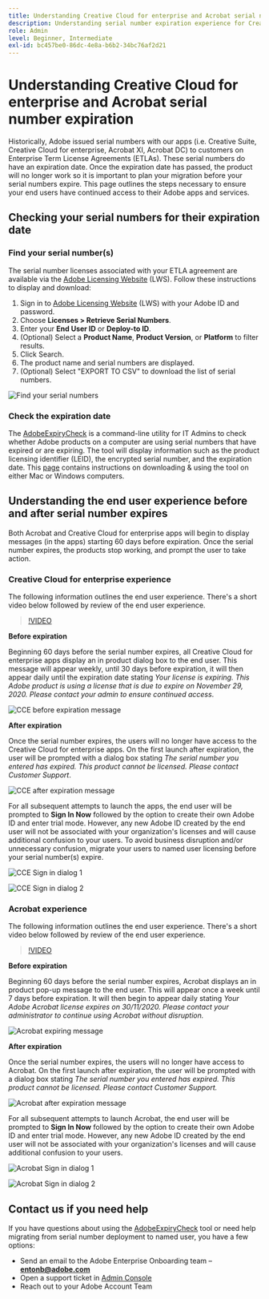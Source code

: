 ```yaml
---
title: Understanding Creative Cloud for enterprise and Acrobat serial number expiration
description: Understanding serial number expiration experience for Creative Cloud for enterprise and Acrobat
role: Admin
level: Beginner, Intermediate
exl-id: bc457be0-86dc-4e8a-b6b2-34bc76af2d21
---
```

# Understanding Creative Cloud for enterprise and Acrobat serial number expiration

Historically, Adobe issued serial numbers with our apps (i.e. Creative Suite, Creative Cloud for enterprise, Acrobat XI, Acrobat DC) to customers on Enterprise Term License Agreements (ETLAs). These serial numbers do have an expiration date. Once the expiration date has passed, the product will no longer work so it is important to plan your migration before your serial numbers expire. This page outlines the steps necessary to ensure your end users have continued access to their Adobe apps and services.

## Checking your serial numbers for their expiration date

### Find your serial number(s)

The serial number licenses associated with your ETLA agreement are available via the [Adobe Licensing Website](https://licensing.adobe.com/) (LWS). Follow these instructions to display and download:

1. Sign in to [Adobe Licensing Website](https://licensing.adobe.com/) (LWS) with your Adobe ID and password.
1. Choose **Licenses > Retrieve Serial Numbers**.
1. Enter your **End User ID** or **Deploy-to ID**.
1. (Optional) Select a **Product Name**, **Product Version**, or **Platform** to filter results.
1. Click Search.
1. The product name and serial numbers are displayed.
1. (Optional) Select "EXPORT TO CSV" to download the list of serial numbers.

![Find your serial numbers](assets/retrieveserialnumbers.png)

### Check the expiration date

The [AdobeExpiryCheck](https://helpx.adobe.com/enterprise/kb/volume-license-expiration-check.html) is a command-line utility for IT Admins to check whether Adobe products on a computer are using serial numbers that have expired or are expiring. The tool will display information such as the product licensing identifier (LEID), the encrypted serial number, and the expiration date. This [page](https://helpx.adobe.com/enterprise/kb/volume-license-expiration-check.html) contains instructions on downloading & using the tool on either Mac or Windows computers.

## Understanding the end user experience before and after serial number expires

Both Acrobat and Creative Cloud for enterprise apps will begin to display messages (in the apps) starting 60 days before expiration. Once the serial number expires, the products stop working, and prompt the user to take action.

### Creative Cloud for enterprise experience

The following information outlines the end user experience. There's a short video below followed by review of the end user experience.

>[!VIDEO](https://video.tv.adobe.com/v/331746?hidetitle=true)

**Before expiration**

Beginning 60 days before the serial number expires, all Creative Cloud for enterprise apps display an in product dialog box to the end user. This message will appear weekly, until 30 days before expiration, it will then appear daily until the expiration date stating *Your license is expiring. This Adobe product is using a license that is due to expire on November 29, 2020. Please contact your admin to ensure continued access*.

![CCE before expiration message](assets/cceexpiring.png)

**After expiration**

Once the serial number expires, the users will no longer have access to the Creative Cloud for enterprise apps. On the first launch after expiration, the user will be prompted with a dialog box stating *The serial number you entered has expired. This product cannot be licensed. Please contact Customer Support*.

![CCE after expiration message](assets/cceafterexpire.png)

For all subsequent attempts to launch the apps, the end user will be prompted to **Sign In Now** followed by the option to create their own Adobe ID and enter trial mode. However, any new Adobe ID created by the end user will not be associated with your organization's licenses and will cause additional confusion to your users. To avoid business disruption and/or unnecessary confusion, migrate your users to named user licensing before your serial number(s) expire.

![CCE Sign in dialog 1](assets/ccesignin1.png)

![CCE Sign in dialog 2](assets/ccesignin2.png)

### Acrobat experience

The following information outlines the end user experience. There's a short video below followed by review of the end user experience.

>[!VIDEO](https://video.tv.adobe.com/v/331749?hidetitle=true)


**Before expiration**

Beginning 60 days before the serial number expires, Acrobat displays an in product pop-up message to the end user. This will appear once a week until 7 days before expiration. It will then begin to appear daily stating *Your Adobe Acrobat license expires on 30/11/2020. Please contact your administrator to continue using Acrobat without disruption.*

![Acrobat expiring message](assets/acrobatexpiring.png)

**After expiration**

Once the serial number expires, the users will no longer have access to Acrobat. On the first launch after expiration, the user will be prompted with a dialog box stating *The serial number you entered has expired. This product cannot be licensed. Please contact Customer Support.*

![Acrobat after expiration message](assets/acrobatafterexpire.png)

For all subsequent attempts to launch Acrobat, the end user will be prompted to **Sign In Now** followed by the option to create their own Adobe ID and enter trial mode. However, any new Adobe ID created by the end user will not be associated with your organization's licenses and will cause additional confusion to your users.

![Acrobat Sign in dialog 1](assets/acrobatsignin1.png)

![Acrobat Sign in dialog 2](assets/acrobatsignin2.png)

## Contact us if you need help

If you have questions about using the [AdobeExpiryCheck](https://helpx.adobe.com/enterprise/kb/volume-license-expiration-check.html) tool or need help migrating from serial number deployment to named user, you have a few options:
* Send an email to the Adobe Enterprise Onboarding team – **entonb@adobe.com**
* Open a support ticket in [Admin Console](https://adminconsole.adobe.com/support)
* Reach out to your Adobe Account Team
